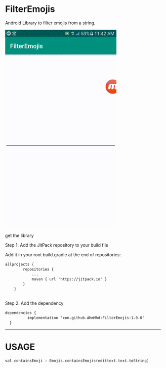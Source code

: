 # FilterEmojis
Android Library to filter emojis from a string.

![](preview.gif)

get the library

Step 1. Add the JitPack repository to your build file

Add it in your root build.gradle at the end of repositories:

```
allprojects {
		repositories {
			...
			maven { url 'https://jitpack.io' }
		}
	}
  
  ```
  Step 2. Add the dependency
  ```
  dependencies {
	        implementation 'com.github.AhmMhd:FilterEmojis:1.0.0'
	}
  ```
 **************************************************************************************************************************************
  # USAGE
```
val containsEmoji : Emojis.containsEmojis(edittext.text.toString)
```



